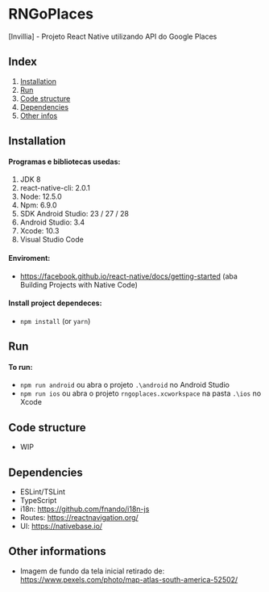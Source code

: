 # RNGoPlaces

[Invillia] - Projeto React Native utilizando API do Google Places

## Index

1. [Installation](#installation)
2. [Run](#run)
3. [Code structure](#code-structure)
4. [Dependencies](#dependencies)
5. [Other infos](#other-infos)

<a name="installation"></a>

## Installation

#### Programas e bibliotecas usedas:

1. JDK 8
2. react-native-cli: 2.0.1
3. Node: 12.5.0
4. Npm: 6.9.0
5. SDK Android Studio: 23 / 27 / 28
6. Android Studio: 3.4
7. Xcode: 10.3
8. Visual Studio Code

#### Enviroment:

- https://facebook.github.io/react-native/docs/getting-started (aba Building Projects with Native Code)

#### Install project dependeces:

- `npm install` (or `yarn`)

<a name="run"></a>

## Run

#### To run:

- `npm run android` ou abra o projeto `.\android` no Android Studio
- `npm run ios` ou abra o projeto `rngoplaces.xcworkspace` na pasta `.\ios` no Xcode

<a name="code-structure"></a>

## Code structure

- WIP

<a name="dependencies"></a>

## Dependencies

- ESLint/TSLint
- TypeScript
- i18n: https://github.com/fnando/i18n-js
- Routes: https://reactnavigation.org/
- UI: https://nativebase.io/

<a name="other-infos"></a>

## Other informations

- Imagem de fundo da tela inicial retirado de: https://www.pexels.com/photo/map-atlas-south-america-52502/
